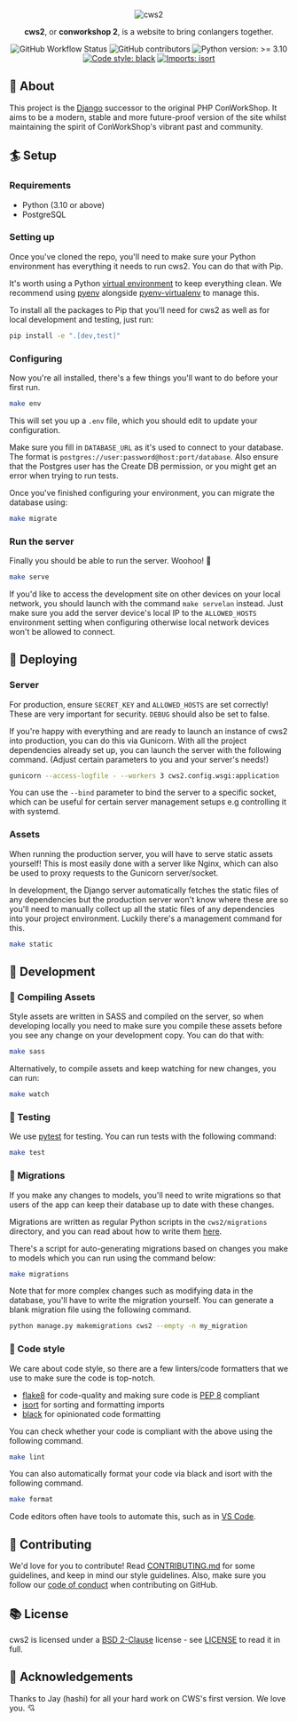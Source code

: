 <div align="center">
<br><div><img src="https://i.imgur.com/UhDItX8.png" alt="cws2"></div>

**cws2**, or **conworkshop 2**, is a website to bring conlangers together.

![GitHub Workflow Status](https://img.shields.io/github/actions/workflow/status/m5ka/cws2/pytest.yaml?label=tests)
![GitHub contributors](https://img.shields.io/github/contributors/m5ka/cws2)
![Python version: >= 3.10](https://img.shields.io/badge/python-%3E%3D%203.10-blue)
[![Code style: black](https://img.shields.io/badge/code%20style-black-000000.svg)](https://github.com/psf/black)
[![Imports: isort](https://img.shields.io/badge/%20imports-isort-%231674b1?style=flat&labelColor=ef8336)](https://pycqa.github.io/isort/)
</div>

## 🐻 About
This project is the [Django](https://www.djangoproject.com/) successor to the original PHP ConWorkShop. It aims to be a modern, stable and more future-proof version of the site whilst maintaining the spirit of ConWorkShop's vibrant past and community.

## 🏄 Setup
### Requirements
* Python (3.10 or above)
* PostgreSQL

### Setting up
Once you've cloned the repo, you'll need to make sure your Python environment has everything it needs to run cws2. You can do that with Pip.

It's worth using a Python [virtual environment](https://docs.python.org/3/tutorial/venv.html) to keep everything clean. We recommend using [pyenv](https://github.com/pyenv/pyenv) alongside [pyenv-virtualenv](https://github.com/pyenv/pyenv-virtualenv) to manage this.

To install all the packages to Pip that you'll need for cws2 as well as for local development and testing, just run:
```bash
pip install -e ".[dev,test]"
```

### Configuring
Now you're all installed, there's a few things you'll want to do before your first run.
```bash
make env
```
This will set you up a `.env` file, which you should edit to update your configuration.

Make sure you fill in `DATABASE_URL` as it's used to connect to your database. The format is `postgres://user:password@host:port/database`. Also ensure that the Postgres user has the Create DB permission, or you might get an error when trying to run tests.

Once you've finished configuring your environment, you can migrate the database using:
```bash
make migrate
```

### Run the server
Finally you should be able to run the server. Woohoo! 🎉
```bash
make serve
```

If you'd like to access the development site on other devices on your local network, you should launch with the command `make servelan` instead. Just make sure you add the server device's local IP to the `ALLOWED_HOSTS` environment setting when configuring otherwise local network devices won't be allowed to connect.

## 📌 Deploying
### Server
For production, ensure `SECRET_KEY` and `ALLOWED_HOSTS` are set correctly! These are very important for security. `DEBUG` should also be set to false.

If you're happy with everything and are ready to launch an instance of cws2 into production, you can do this via Gunicorn. With all the project dependencies already set up, you can launch the server with the following command. (Adjust certain parameters to you and your server's needs!)

```bash
gunicorn --access-logfile - --workers 3 cws2.config.wsgi:application
```

You can use the `--bind` parameter to bind the server to a specific socket, which can be useful for certain server management setups e.g controlling it with systemd.

### Assets
When running the production server, you will have to serve static assets yourself! This is most easily done with a server like Nginx, which can also be used to proxy requests to the Gunicorn server/socket.

In development, the Django server automatically fetches the static files of any dependencies but the production server won't know where these are so you'll need to manually collect up all the static files of any dependencies into your project environment. Luckily there's a management command for this.

```bash
make static
```

## 🤖 Development
### 🎨 Compiling Assets
Style assets are written in SASS and compiled on the server, so when developing locally you need to make sure you compile these assets before you see any change on your development copy. You can do that with:
```bash
make sass
```

Alternatively, to compile assets and keep watching for new changes, you can run:
```bash
make watch
```

### 🧪 Testing
We use [pytest](https://docs.pytest.org/en/7.2.x/) for testing. You can run tests with the following command:
```bash
make test
```

### 🧩 Migrations

If you make any changes to models, you'll need to write migrations so that users of the app can keep their database up to date with these changes.

Migrations are written as regular Python scripts in the `cws2/migrations` directory, and you can read about how to write them [here](https://docs.djangoproject.com/en/4.1/topics/migrations/).

There's a script for auto-generating migrations based on changes you make to models which you can run using the command below:
```bash
make migrations
```

Note that for more complex changes such as modifying data in the database, you'll have to write the migration yourself. You can generate a blank migration file using the following command.

```bash
python manage.py makemigrations cws2 --empty -n my_migration
```

### 🍓 Code style
We care about code style, so there are a few linters/code formatters that we use to make sure the code is top-notch.
* [flake8](https://github.com/PyCQA/flake8) for code-quality and making sure code is [PEP 8](https://peps.python.org/pep-0008/) compliant
* [isort](https://pycqa.github.io/isort/) for sorting and formatting imports
* [black](https://black.readthedocs.io/en/stable/) for opinionated code formatting

You can check whether your code is compliant with the above using the following command.
```bash
make lint
```

You can also automatically format your code via black and isort with the following command.

```bash
make format
```

Code editors often have tools to automate this, such as in [VS Code](https://dev.to/adamlombard/how-to-use-the-black-python-code-formatter-in-vscode-3lo0).

## 🤝 Contributing
We'd love for you to contribute! Read [CONTRIBUTING.md](CONTRIBUTING.md) for some guidelines, and keep in mind our style guidelines. Also, make sure you follow our [code of conduct](CODE_OF_CONDUCT.md) when contributing on GitHub.

## 📚 License
cws2 is licensed under a [BSD 2-Clause](https://opensource.org/licenses/BSD-2-Clause) license - see [LICENSE](LICENSE) to read it in full.

## 🌳 Acknowledgements
Thanks to Jay (hashi) for all your hard work on CWS's first version. We love you. 💘